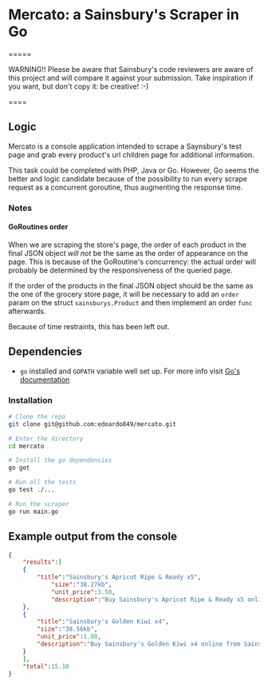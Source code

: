 Mercato: a Sainsbury's Scraper in Go
=====


=====

WARNING!! Please be aware that Sainsbury's code reviewers are aware of this project and will compare it against your submission. Take inspiration if you want, but don't copy it: be creative! :-)

====

## Logic
Mercato is a console application intended to scrape a Saynsbury's test page and grab every product's url children page for additional information.

This task could be completed with PHP, Java or Go. However, Go seems the better and logic candidate because of the possibility to run every scrape request as a concurrent goroutine, thus augmenting the response time.

### Notes

#### GoRoutines order
When we are scraping the store's page, the order of each product in the final JSON object *will not* be the same as the order of appearance on the page. This is because of the GoRoutine's concurrency: the actual order will probably be determined by the responsiveness of the queried page.

If the order of the products in the final JSON object should be the same as the one of the grocery store page, it will be necessary to add an `order` param on the struct `sainsburys.Product` and then implement an order `func` afterwards.

Because of time restraints, this has been left out.

## Dependencies
- `go` installed and `GOPATH` variable well set up. For more info visit  [Go's documentation](https://golang.org/doc/code.html#GOPATH)

### Installation

```bash
# Clone the repo
git clone git@github.com:edoardo849/mercato.git

# Enter the directory
cd mercato

# Install the go dependencies
go get

# Run all the tests
go test ./...

# Run the scraper
go run main.go

```

## Example output from the console

```json
{
	"results":[
	{
		"title":"Sainsbury's Apricot Ripe & Ready x5",
			"size":"38.27kb",
			"unit_price":3.50,
			"description":"Buy Sainsbury's Apricot Ripe & Ready x5 online from Sainsbury's, the same great quality, freshness and choice you'd find in store. Choose from 1 hour delivery slots and collect Nectar points."
	},
	{
		"title":"Sainsbury's Golden Kiwi x4",
		"size":"38.56kb",
		"unit_price":1.80,
		"description":"Buy Sainsbury's Golden Kiwi x4 online from Sainsbury's, the same great quality, freshness and choice you'd find in store. Choose from 1 hour delivery slots and collect Nectar points."
	}
	],
	"total":15.10
}
```

